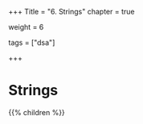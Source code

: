 +++
Title = "6. Strings"
chapter = true

weight = 6

tags = ["dsa"]

+++

# Strings
{{% children %}}